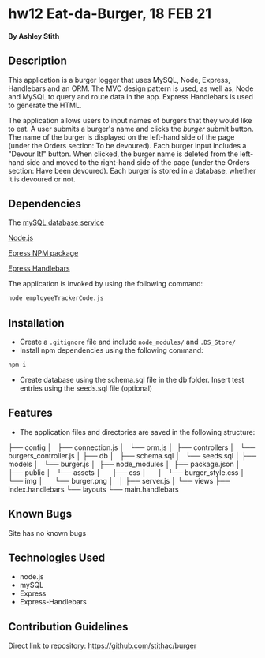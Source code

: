 # hw12 Eat-da-Burger, 18 FEB 21

#### By Ashley Stith

## Description
This application is a burger logger that uses MySQL, Node, Express, Handlebars and an ORM.  The MVC design pattern is used, as well as, Node and MySQL to query and route data in the app. Express Handlebars is used to generate the HTML.

The application allows users to input names of burgers that they would like to eat.  A user submits a burger's name and clicks the *burger* submit button.  The name of the burger is displayed on the left-hand side of the page (under the Orders section: To be devoured).  Each burger input includes a "Devour It!" button.  When clicked, the burger name is deleted from the left-hand side and moved to the right-hand side of the page (under the Orders section: Have been devoured).  Each burger is stored in a database, whether it is devoured or not.

## Dependencies
The [mySQL database service](https://www.mysql.com/)

[Node.js](https://nodejs.org/)

[Epress NPM package](https://www.npmjs.com/package/express)

[Epress Handlebars](https://www.npmjs.com/package/express-handlebars)

The application is invoked by using the following command:

```bash
node employeeTrackerCode.js
```

## Installation
* Create a `.gitignore` file and include `node_modules/` and `.DS_Store/`
* Install npm dependencies using the following command:
```bash
npm i
```
* Create database using the schema.sql file in the db folder.  Insert test entries using the seeds.sql file (optional)

## Features
* The application files and directories are saved in the following structure:

├── config
│   ├── connection.js
│   └── orm.js
│ 
├── controllers
│   └── burgers_controller.js
│
├── db
│   ├── schema.sql
│   └── seeds.sql
│
├── models
│   └── burger.js
│ 
├── node_modules
│ 
├── package.json
│
├── public
│   └── assets
│       ├── css
│       │   └── burger_style.css
│       └── img
│           └── burger.png
│  
│
├── server.js
│
└── views
    ├── index.handlebars
    └── layouts
        └── main.handlebars

## Known Bugs
Site has no known bugs

## Technologies Used
* node.js
* mySQL
* Express
* Express-Handlebars

## Contribution Guidelines
Direct link to repository: https://github.com/stithac/burger